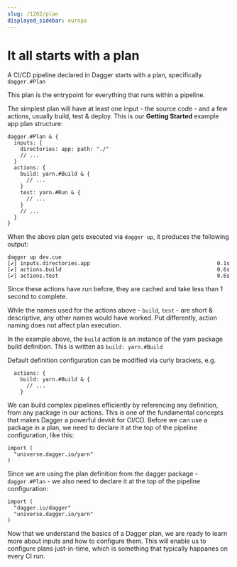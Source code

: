 ```yaml
---
slug: /1202/plan
displayed_sidebar: europa
---
```


# It all starts with a plan

A CI/CD pipeline declared in Dagger starts with a plan, specifically `dagger.#Plan`

This plan is the entrypoint for everything that runs within a pipeline.

The simplest plan will have at least one input - the source code - and a few actions, usually build, test & deploy.
This is our **Getting Started** example app plan structure:

```cue
dagger.#Plan & {
  inputs: {
    directories: app: path: "./"
    // ...
  }
  actions: {
    build: yarn.#Build & {
      // ...
    }
    test: yarn.#Run & {
      // ...
    }
    // ...
  }
}
```

When the above plan gets executed via `dagger up`, it produces the following output:

```shell
dagger up dev.cue
[✔] inputs.directories.app                                        0.1s
[✔] actions.build                                                 0.6s
[✔] actions.test                                                  0.6s
```

Since these actions have run before, they are cached and take less than 1 second to complete.

While the names used for the actions above - `build`, `test` - are short & descriptive,
any other names would have worked. Put differently, action naming does not affect plan execution.

In the example above, the `build` action is an instance of the yarn package build definition.
This is written as `build: yarn.#Build`

Default definition configuration can be modified via curly brackets, e.g.

```cue
  actions: {
    build: yarn.#Build & {
      // ...
    }
```

We can build complex pipelines efficiently by referencing any definition, from any package in our actions.
This is one of the fundamental concepts that makes Dagger a powerful devkit for CI/CD.
Before we can use a package in a plan, we need to declare it at the top of the pipeline configuration, like this:

```cue
import (
  "universe.dagger.io/yarn"
)
```

Since we are using the plan definition from the dagger package - `dagger.#Plan` - we also need to declare it at the top of the pipeline configuration:

```cue
import (
  "dagger.io/dagger"
  "universe.dagger.io/yarn"
)
```

Now that we understand the basics of a Dagger plan, we are ready to learn more about inputs and how to configure them.
This will enable us to configure plans just-in-time, which is something that typically happanes on every CI run.
